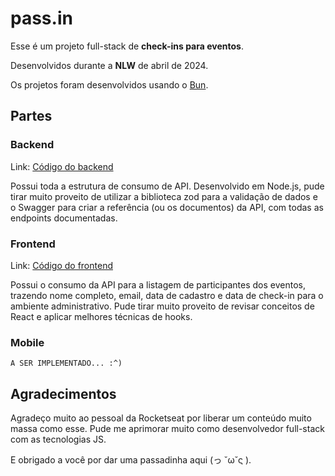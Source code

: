 # pass.in

Esse é um projeto full-stack de **check-ins para eventos**.

Desenvolvidos durante a **NLW** de abril de 2024.

Os projetos foram desenvolvidos usando o [Bun](https://bun.sh/).

## Partes

### Backend

Link: [Código do backend](./nlw-unite-backend)

Possui toda a estrutura de consumo de API. Desenvolvido em Node.js, pude tirar muito proveito de utilizar a biblioteca zod para a validação de dados e o Swagger para criar a referência (ou os documentos) da API, com todas as endpoints documentadas.

### Frontend

Link: [Código do frontend](./nlw-unite-web)

Possui o consumo da API para a listagem de participantes dos eventos, trazendo nome completo, email, data de cadastro e data de check-in para o ambiente administrativo. Pude tirar muito proveito de revisar conceitos de React e aplicar melhores técnicas de hooks.

### Mobile

`A SER IMPLEMENTADO... :^)`

## Agradecimentos

Agradeço muito ao pessoal da Rocketseat por liberar um conteúdo muito massa como esse. Pude me aprimorar muito como desenvolvedor full-stack com as tecnologias JS.

E obrigado a você por dar uma passadinha aqui (っ ˘ω˘ς ).
